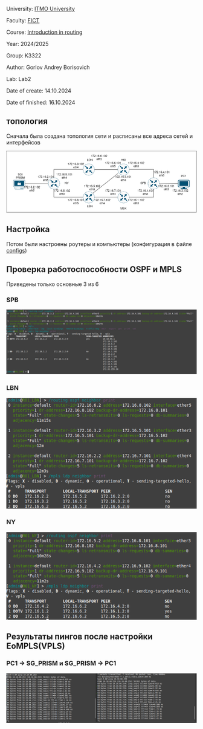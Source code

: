 University: [ITMO University](https://itmo.ru/ru/)

Faculty: [FICT](https://fict.itmo.ru)

Course: [Introduction in routing](https://github.com/itmo-ict-faculty/introduction-in-routing)

Year: 2024/2025

Group: K3322

Author: Gorlov Andrey Borisovich

Lab: Lab2

Date of create: 14.10.2024

Date of finished: 16.10.2024

## топология

Сначала была создана топология сети и расписаны все адреса сетей и интерфейсов

![топология](images/graph.png)


## Настройка 

Потом были настроены роутеры и компьютеры (конфигурация в файле [configs](configs))



## Проверка работоспособности OSPF и MPLS
Приведены только основные 3 из 6

### SPB
![SPB](images/SPB.png)

### LBN
![LBN](images/LBN.png)

### NY
![NY](images/NY.png)

## Результаты пингов после настройки EoMPLS(VPLS)

### PC1 -> SG_PRISM и SG_PRISM -> PC1
![PC1 -> SG_PRISM and SG_PRISM -> PC1](images/PC.png)
